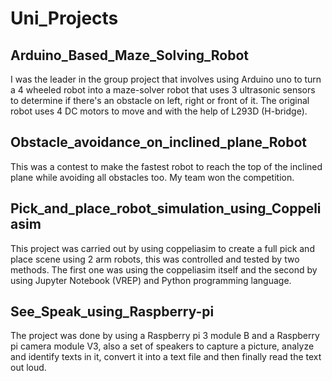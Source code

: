 # Uni_Projects
## Arduino_Based_Maze_Solving_Robot
I was the leader in the group project that involves using Arduino uno to turn a 4 wheeled robot into a maze-solver robot that uses 3 ultrasonic sensors to determine if there's an obstacle on left, right or front of it.
The original robot uses 4 DC motors to move and with the help of L293D (H-bridge).
## Obstacle_avoidance_on_inclined_plane_Robot
This was a contest to make the fastest robot to reach the top of the inclined plane while avoiding all obstacles too. 
My team won the competition.
## Pick_and_place_robot_simulation_using_Coppeliasim
This project was carried out by using coppeliasim to create a full pick and place scene using 2 arm robots, this was controlled and tested by two methods. The first one was using the coppeliasim itself and the second by using Jupyter Notebook (VREP) and Python programming language.
## See_Speak_using_Raspberry-pi
The project was done by using a Raspberry pi 3 module B and a Raspberry pi camera module V3, also a set of speakers to capture a picture, analyze and identify texts in it, convert it into a text file and then finally read the text out loud. 
